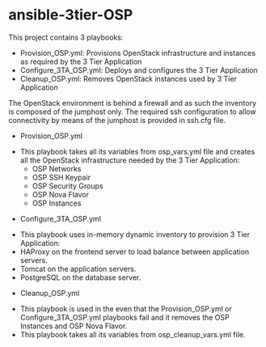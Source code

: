 # ansible-3tier-OSP
This project contains 3 playbooks:
  - Provision_OSP.yml: Provisions OpenStack infrastructure and instances as required by the 3 Tier Application
  - Configure_3TA_OSP.yml: Deploys and configures the 3 Tier Application
  - Cleanup_OSP.yml: Removes OpenStack instances used by 3 Tier Application

The OpenStack environment is behind a firewall and as such the inventory is composed of the jumphost only. The required ssh configuration to allow connectivity by means of the jumphost is provided in ssh.cfg file.

- Provision_OSP.yml
* This playbook takes all its variables from osp_vars.yml file and creates all the OpenStack infrastructure needed by the 3 Tier Application:
  * OSP Networks
  * OSP SSH Keypair
  * OSP Security Groups
  * OSP Nova Flavor
  * OSP Instances

- Configure_3TA_OSP.yml
* This playbook uses in-memory dynamic inventory to provision 3 Tier Application:
* HAProxy on the frontend server to load balance between application servers.
* Tomcat on the application servers.
* PostgreSQL on the database server.

- Cleanup_OSP.yml
* This playbook is used in the even that the Provision_OSP.yml or Configure_3TA_OSP.yml playbooks fail and it removes the OSP Instances and OSP Nova Flavor.
* This playbook takes all its variables from osp_cleanup_vars.yml file.
